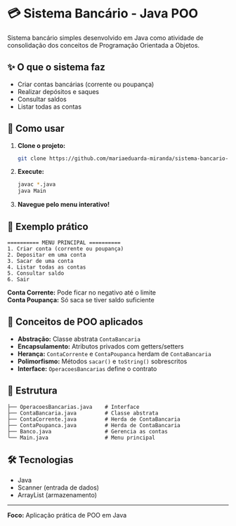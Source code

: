 # 💳 Sistema Bancário - Java POO

Sistema bancário simples desenvolvido em Java como atividade de consolidação dos conceitos de Programação Orientada a Objetos.

## ✨ O que o sistema faz

- Criar contas bancárias (corrente ou poupança)
- Realizar depósitos e saques
- Consultar saldos
- Listar todas as contas

## 🚀 Como usar

1. **Clone o projeto:**
   ```bash
   git clone https://github.com/mariaeduarda-miranda/sistema-bancario-java.git
   ```

2. **Execute:**
   ```bash
   javac *.java
   java Main
   ```

3. **Navegue pelo menu interativo!**

## 📝 Exemplo prático

```
========== MENU PRINCIPAL ==========
1. Criar conta (corrente ou poupança)
2. Depositar em uma conta
3. Sacar de uma conta
4. Listar todas as contas
5. Consultar saldo
6. Sair
```

**Conta Corrente:** Pode ficar no negativo até o limite  
**Conta Poupança:** Só saca se tiver saldo suficiente

## 🎯 Conceitos de POO aplicados

- **Abstração:** Classe abstrata `ContaBancaria`
- **Encapsulamento:** Atributos privados com getters/setters  
- **Herança:** `ContaCorrente` e `ContaPoupanca` herdam de `ContaBancaria`
- **Polimorfismo:** Métodos `sacar()` e `toString()` sobrescritos
- **Interface:** `OperacoesBancarias` define o contrato

## 📂 Estrutura

```
├── OperacoesBancarias.java    # Interface
├── ContaBancaria.java         # Classe abstrata
├── ContaCorrente.java         # Herda de ContaBancaria
├── ContaPoupanca.java         # Herda de ContaBancaria
├── Banco.java                 # Gerencia as contas
└── Main.java                  # Menu principal
```

## 🛠️ Tecnologias

- Java
- Scanner (entrada de dados)
- ArrayList (armazenamento)

---

**Foco:** Aplicação prática de POO em Java
